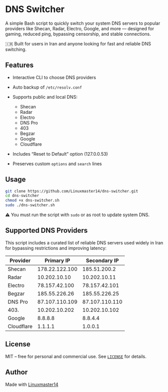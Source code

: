 # DNS Switcher

A simple Bash script to quickly switch your system DNS servers to popular providers like Shecan, Radar, Electro, Google, and more — designed for gaming, reduced ping, bypassing censorship, and stable connections.

🇮🇷 Built for users in Iran and anyone looking for fast and reliable DNS switching.

## Features

* Interactive CLI to choose DNS providers
* Auto backup of `/etc/resolv.conf`
* Supports public and local DNS:

  * Shecan
  * Radar
  * Electro
  * DNS Pro
  * 403
  * Begzar
  * Google
  * Cloudflare
* Includes “Reset to Default” option (127.0.0.53)
* Preserves custom `options` and `search` lines

## Usage

```bash
git clone https://github.com/Linuxmaster14/dns-switcher.git
cd dns-switcher
chmod +x dns-switcher.sh
sudo ./dns-switcher.sh
```

⚠️ You must run the script with `sudo` or as root to update system DNS.

## Supported DNS Providers

This script includes a curated list of reliable DNS servers used widely in Iran for bypassing restrictions and improving latency:

| Provider        | Primary IP     | Secondary IP   |
| --------------- | -------------- | -------------- |
| Shecan          | 178.22.122.100 | 185.51.200.2   |
| Radar           | 10.202.10.10   | 10.202.10.11   |
| Electro         | 78.157.42.100  | 78.157.42.101  |
| Begzar          | 185.55.226.26  | 185.55.226.25  |
| DNS Pro         | 87.107.110.109 | 87.107.110.110 |
| 403.            | 10.202.10.202  | 10.202.10.102  |
| Google          | 8.8.8.8        | 8.8.4.4        |
| Cloudflare      | 1.1.1.1        | 1.0.0.1        |

## License

MIT – free for personal and commercial use.
See [`LICENSE`](./LICENSE) for details.

## Author

Made with [Linuxmaster14](https://github.com/Linuxmaster14)
